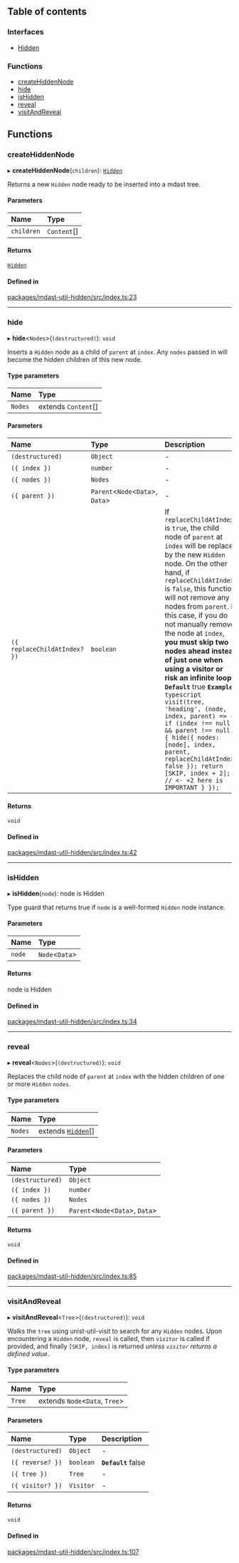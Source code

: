 ## Table of contents

### Interfaces

- [Hidden][1]

### Functions

- [createHiddenNode][2]
- [hide][3]
- [isHidden][4]
- [reveal][5]
- [visitAndReveal][6]

## Functions

### createHiddenNode

▸ **createHiddenNode**(`children`): [`Hidden`][1]

Returns a new `Hidden` node ready to be inserted into a mdast tree.

#### Parameters

| Name       | Type         |
| :--------- | :----------- |
| `children` | `Content`\[] |

#### Returns

[`Hidden`][1]

#### Defined in

[packages/mdast-util-hidden/src/index.ts:23][7]

---

### hide

▸ **hide**<`Nodes`>(`(destructured)`): `void`

Inserts a `Hidden` node as a child of `parent` at `index`. Any `nodes` passed in
will become the hidden children of this new node.

#### Type parameters

| Name    | Type                 |
| :------ | :------------------- |
| `Nodes` | extends `Content`\[] |

#### Parameters

| Name                         | Type                             | Description                                                                                                                                                                                                                                                                                                                                                                                                                                                                                                                                                                                                                                                                        |
| :--------------------------- | :------------------------------- | :--------------------------------------------------------------------------------------------------------------------------------------------------------------------------------------------------------------------------------------------------------------------------------------------------------------------------------------------------------------------------------------------------------------------------------------------------------------------------------------------------------------------------------------------------------------------------------------------------------------------------------------------------------------------------------- |
| `(destructured)`             | `Object`                         | -                                                                                                                                                                                                                                                                                                                                                                                                                                                                                                                                                                                                                                                                                  |
| `({ index })`                | `number`                         | -                                                                                                                                                                                                                                                                                                                                                                                                                                                                                                                                                                                                                                                                                  |
| `({ nodes })`                | `Nodes`                          | -                                                                                                                                                                                                                                                                                                                                                                                                                                                                                                                                                                                                                                                                                  |
| `({ parent })`               | `Parent`<`Node`<`Data`>, `Data`> | -                                                                                                                                                                                                                                                                                                                                                                                                                                                                                                                                                                                                                                                                                  |
| `({ replaceChildAtIndex? })` | `boolean`                        | If `replaceChildAtIndex` is `true`, the child node of `parent` at `index` will be replaced by the new `Hidden` node. On the other hand, if `replaceChildAtIndex` is `false`, this function will not remove any nodes from `parent`. In this case, if you do not manually remove the node at `index`, **you must skip two nodes ahead instead of just one when using a visitor or risk an infinite loop!** **`Default`** true **`Example`** `typescript visit(tree, 'heading', (node, index, parent) => { if (index !== null && parent !== null) { hide({ nodes: [node], index, parent, replaceChildAtIndex: false }); return [SKIP, index + 2]; // <- +2 here is IMPORTANT } }); ` |

#### Returns

`void`

#### Defined in

[packages/mdast-util-hidden/src/index.ts:42][8]

---

### isHidden

▸ **isHidden**(`node`): node is Hidden

Type guard that returns true if `node` is a well-formed `Hidden` node instance.

#### Parameters

| Name   | Type           |
| :----- | :------------- |
| `node` | `Node`<`Data`> |

#### Returns

node is Hidden

#### Defined in

[packages/mdast-util-hidden/src/index.ts:34][9]

---

### reveal

▸ **reveal**<`Nodes`>(`(destructured)`): `void`

Replaces the child node of `parent` at `index` with the hidden children of one
or more `Hidden` `nodes`.

#### Type parameters

| Name    | Type                     |
| :------ | :----------------------- |
| `Nodes` | extends [`Hidden`][1]\[] |

#### Parameters

| Name             | Type                             |
| :--------------- | :------------------------------- |
| `(destructured)` | `Object`                         |
| `({ index })`    | `number`                         |
| `({ nodes })`    | `Nodes`                          |
| `({ parent })`   | `Parent`<`Node`<`Data`>, `Data`> |

#### Returns

`void`

#### Defined in

[packages/mdast-util-hidden/src/index.ts:85][10]

---

### visitAndReveal

▸ **visitAndReveal**<`Tree`>(`(destructured)`): `void`

Walks the `tree` using unist-util-visit to search for any `Hidden` nodes. Upon
encountering a `Hidden` node, `reveal` is called, then `visitor` is called if
provided, and finally `[SKIP, index]` is returned _unless `visitor` returns a
defined value_.

#### Type parameters

| Name   | Type                           |
| :----- | :----------------------------- |
| `Tree` | extends `Node`<`Data`, `Tree`> |

#### Parameters

| Name             | Type      | Description         |
| :--------------- | :-------- | :------------------ |
| `(destructured)` | `Object`  | -                   |
| `({ reverse? })` | `boolean` | **`Default`** false |
| `({ tree })`     | `Tree`    | -                   |
| `({ visitor? })` | `Visitor` | -                   |

#### Returns

`void`

#### Defined in

[packages/mdast-util-hidden/src/index.ts:107][11]

[1]: interfaces/Hidden.md
[2]: README.md#createhiddennode
[3]: README.md#hide
[4]: README.md#ishidden
[5]: README.md#reveal
[6]: README.md#visitandreveal
[7]:
  https://github.com/Xunnamius/unified-utils/blob/7ddf2f1/packages/mdast-util-hidden/src/index.ts#L23
[8]:
  https://github.com/Xunnamius/unified-utils/blob/7ddf2f1/packages/mdast-util-hidden/src/index.ts#L42
[9]:
  https://github.com/Xunnamius/unified-utils/blob/7ddf2f1/packages/mdast-util-hidden/src/index.ts#L34
[10]:
  https://github.com/Xunnamius/unified-utils/blob/7ddf2f1/packages/mdast-util-hidden/src/index.ts#L85
[11]:
  https://github.com/Xunnamius/unified-utils/blob/7ddf2f1/packages/mdast-util-hidden/src/index.ts#L107
